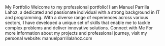 My Portfolio
Welcome to my professional portfolio! I am Manuel Parrilla Lahoz, a dedicated and passionate individual with a strong background in IT and programming. With a diverse range of experiences across various sectors, I have developed a unique set of skills that enable me to tackle complex problems and deliver innovative solutions.
Connect with Me
For more information about my projects and professional journey, visit my personal website: manuelparrillalahoz.com
